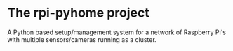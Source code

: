 # The rpi-pyhome project
A Python based setup/management system for a network of Raspberry Pi's with multiple sensors/cameras running as a cluster.

